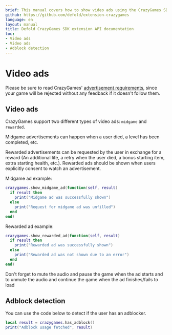 ```yaml
---
brief: This manual covers how to show video ads using the CrazyGames SDK in Defold.
github: https://github.com/defold/extension-crazygames
language: en
layout: manual
title: Defold CrazyGames SDK extension API documentation
toc:
- Video ads
- Video ads
- Adblock detection
---
```


# Video ads

Please be sure to read CrazyGames' [advertisement requirements](https://docs.crazygames.com/requirements/ads/), since your game will be rejected without any feedback if it doesn't follow them.


## Video ads

CrazyGames support two different types of video ads: `midgame` and `rewarded`.

Midgame advertisements can happen when a user died, a level has been completed, etc.

Rewarded advertisements can be requested by the user in exchange for a reward (An additional life, a retry when the user died, a bonus starting item, extra starting health, etc.). Rewarded ads should be shown when users explicitly consent to watch an advertisement.

Midgame ad example:

```lua
crazygames.show_midgame_ad(function(self, result)
  if result then
    print("Midgame ad was successfully shown")
  else
    print("Request for midgame ad was unfilled")
  end
end)
```

Rewarded ad example:

```lua
crazygames.show_rewarded_ad(function(self, result)
  if result then
    print("Rewarded ad was successfully shown")
  else
    print("Rewarded ad was not shown due to an error")
  end
end)
```


Don't forget to mute the audio and pause the game when the ad starts and to unmute the audio and continue the game when the ad finishes/fails to load


## Adblock detection

You can use the code below to detect if the user has an adblocker.

```lua
local result = crazygames.has_adblock()
print("Adblock usage fetched", result)
```